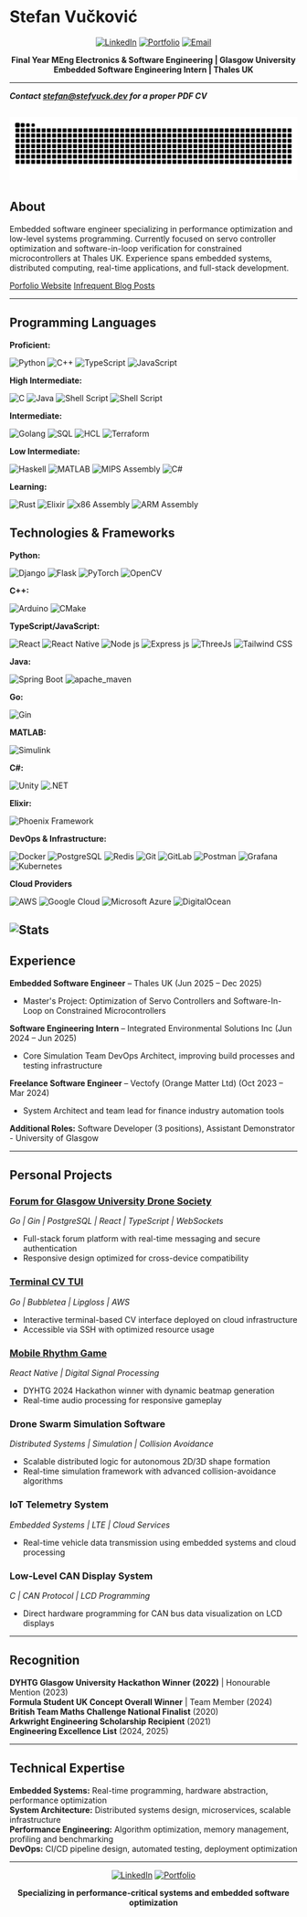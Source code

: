 # Stefan Vučković

<div align="center">

[![LinkedIn](https://img.shields.io/badge/LinkedIn-0077B5?style=for-the-badge&logo=linkedin&logoColor=white)](https://www.linkedin.com/in/stefan-vučković-b63952286/)
[![Portfolio](https://img.shields.io/badge/Portfolio-FF5722?style=for-the-badge&logo=web&logoColor=white)](https://stefvuck.dev)
[![Email](https://img.shields.io/badge/Email-D14836?style=for-the-badge&logo=gmail&logoColor=white)](mailto:stefan@stefvuck.dev)

**Final Year MEng Electronics & Software Engineering | Glasgow University**  
**Embedded Software Engineering Intern | Thales UK**

</div>

---
***Contact stefan@stefvuck.dev for a proper PDF CV***

![snake](https://github.com/StefVuck/Stefvuck/blob/output/github-contribution-grid-snake.svg)
---

## About

Embedded software engineer specializing in performance optimization and low-level systems programming. 
Currently focused on servo controller optimization and software-in-loop verification for constrained microcontrollers at Thales UK.
Experience spans embedded systems, distributed computing, real-time applications, and full-stack development.

[Porfolio Website](https://stefvuck.dev)
[Infrequent Blog Posts](https://stefvuck.dev/blog)

---

## Programming Languages

**Proficient:**

![Python](https://img.shields.io/badge/Python-3776AB?style=for-the-badge&logo=python&logoColor=white)
![C++](https://img.shields.io/badge/C%2B%2B-00599C?style=for-the-badge&logo=c%2B%2B&logoColor=white)
![TypeScript](https://img.shields.io/badge/TypeScript-007ACC?style=for-the-badge&logo=typescript&logoColor=white)
![JavaScript](https://img.shields.io/badge/JavaScript-F7DF1E?style=for-the-badge&logo=javascript&logoColor=black)

**High Intermediate:**

![C](https://img.shields.io/badge/C-00599C?style=for-the-badge&logo=c&logoColor=white)
![Java](https://img.shields.io/badge/Java-ED8B00?style=for-the-badge&logo=openjdk&logoColor=white)
![Shell Script](https://img.shields.io/badge/Powershell-5391FE?style=for-the-badge&logo=powershell&logoColor=white)
![Shell Script](https://img.shields.io/badge/Bash-4EAA25?style=for-the-badge&logo=gnubash&logoColor=white)

**Intermediate:**

![Golang](https://img.shields.io/badge/Go-00ADD8?style=for-the-badge&logo=go&logoColor=white)
![SQL](https://img.shields.io/badge/SQL-CC2927?style=for-the-badge&logo=microsoft-sql-server&logoColor=white)
![HCL](https://img.shields.io/badge/HCL-181717?style=for-the-badge&logo=hashicorp&logoColor=white)
![Terraform](https://img.shields.io/badge/Terraform-7B42BC?style=for-the-badge&logo=terraform&logoColor=white)

**Low Intermediate:**

![Haskell](https://img.shields.io/badge/-Haskell-5D4F85?style=for-the-badge&logo=haskell&logoColor=white)
![MATLAB](https://img.shields.io/badge/MATLAB-0076A8?style=for-the-badge&logo=mathworks&logoColor=white)
![MIPS Assembly](https://img.shields.io/badge/MIPS%20Assembly-00427E?style=for-the-badge&logo=assemblyscript&logoColor=white)
![C#](https://img.shields.io/badge/C%23-239120?style=for-the-badge&logo=c-sharp&logoColor=white)

**Learning:**

![Rust](https://img.shields.io/badge/Rust-000000?style=for-the-badge&logo=rust&logoColor=white)
![Elixir](https://img.shields.io/badge/Elixir-4B275F?style=for-the-badge&logo=elixir&logoColor=white)
![x86 Assembly](https://img.shields.io/badge/x86%20Assembly-0071C5?style=for-the-badge&logo=intel&logoColor=white)
![ARM Assembly](https://img.shields.io/badge/ARM%20Assembly-0091BD?style=for-the-badge&logo=arm&logoColor=white)

## Technologies & Frameworks

**Python:**

![Django](https://img.shields.io/badge/Django-092E20?style=for-the-badge&logo=django&logoColor=green)
![Flask](https://img.shields.io/badge/Flask-000000?style=for-the-badge&logo=flask&logoColor=white)
![PyTorch](https://img.shields.io/badge/PyTorch-EE4C2C?style=for-the-badge&logo=pytorch&logoColor=white)
![OpenCV](https://img.shields.io/badge/OpenCV-27338e?style=for-the-badge&logo=OpenCV&logoColor=white)

**C++:**

![Arduino](https://img.shields.io/badge/Arduino-00979D?style=for-the-badge&logo=Arduino&logoColor=white)
![CMake](https://img.shields.io/badge/CMake-064F8C?style=for-the-badge&logo=cmake&logoColor=white)

**TypeScript/JavaScript:**

![React](https://img.shields.io/badge/React-20232A?style=for-the-badge&logo=react&logoColor=61DAFB)
![React Native](https://img.shields.io/badge/React_Native-20232A?style=for-the-badge&logo=react&logoColor=61DAFB)
![Node js](https://img.shields.io/badge/Node%20js-339933?style=for-the-badge&logo=nodedotjs&logoColor=white)
![Express js](https://img.shields.io/badge/Express%20js-000000?style=for-the-badge&logo=express&logoColor=white)
![ThreeJs](https://img.shields.io/badge/ThreeJs-black?style=for-the-badge&logo=three.js&logoColor=white)
![Tailwind CSS](https://img.shields.io/badge/Tailwind_CSS-38B2AC?style=for-the-badge&logo=tailwind-css&logoColor=white)

**Java:**

![Spring Boot](https://img.shields.io/badge/Spring_Boot-6DB33F?style=for-the-badge&logo=spring-boot&logoColor=white)
![apache_maven](https://img.shields.io/badge/apache_maven-C71A36?style=for-the-badge&logo=apachemaven&logoColor=white)

**Go:**

![Gin](https://img.shields.io/badge/Gin-00ADD8?style=for-the-badge&logo=go&logoColor=white)

**MATLAB:**

![Simulink](https://img.shields.io/badge/Simulink-0076A8?style=for-the-badge&logo=mathworks&logoColor=white)

**C#:**

![Unity](https://img.shields.io/badge/Unity-100000?style=for-the-badge&logo=unity&logoColor=white)
![.NET](https://img.shields.io/badge/.NET-512BD4?style=for-the-badge&logo=dotnet&logoColor=white)

**Elixir:**

![Phoenix Framework](https://img.shields.io/badge/Phoenix%20Framework-FD4F00?style=for-the-badge&logo=phoenixframework&logoColor=fff)

**DevOps & Infrastructure:**

![Docker](https://img.shields.io/badge/Docker-2CA5E0?style=for-the-badge&logo=docker&logoColor=white)
![PostgreSQL](https://img.shields.io/badge/PostgreSQL-316192?style=for-the-badge&logo=postgresql&logoColor=white)
![Redis](https://img.shields.io/badge/redis-CC0000.svg?&style=for-the-badge&logo=redis&logoColor=white)
![Git](https://img.shields.io/badge/GIT-E44C30?style=for-the-badge&logo=git&logoColor=white)
![GitLab](https://img.shields.io/badge/GitLab-330F63?style=for-the-badge&logo=gitlab&logoColor=white)
![Postman](https://img.shields.io/badge/Postman-FF6C37?style=for-the-badge&logo=Postman&logoColor=white)
![Grafana](https://img.shields.io/badge/Grafana-F46800?style=for-the-badge&logo=grafana&logoColor=white)
![Kubernetes](https://img.shields.io/badge/Kubernetes-326CE5?style=for-the-badge&logo=kubernetes&logoColor=white)

**Cloud Providers**

![AWS](https://img.shields.io/badge/AWS-232F3E?style=for-the-badge&logo=amazonaws&logoColor=white)
![Google Cloud](https://img.shields.io/badge/Google_Cloud-4285F4?style=for-the-badge&logo=googlecloud&logoColor=white)
![Microsoft Azure](https://img.shields.io/badge/Azure-0078D4?style=for-the-badge&logo=microsoftazure&logoColor=white)
![DigitalOcean](https://img.shields.io/badge/DigitalOcean-0080FF?style=for-the-badge&logo=digitalocean&logoColor=white)


![Stats](https://github-readme-stats.vercel.app/api/top-langs/?username=stefvuck&layout=compact&size_weight=0&count_weight=1&hide=html,css&exclude_repo=interactivesolarsystem,testaichat)
---

## Experience

**Embedded Software Engineer** – Thales UK (Jun 2025 – Dec 2025)
- Master's Project: Optimization of Servo Controllers and Software-In-Loop on Constrained Microcontrollers

**Software Engineering Intern** – Integrated Environmental Solutions Inc (Jun 2024 – Jun 2025)
- Core Simulation Team DevOps Architect, improving build processes and testing infrastructure

**Freelance Software Engineer** – Vectofy (Orange Matter Ltd) (Oct 2023 – Mar 2024)
- System Architect and team lead for finance industry automation tools

**Additional Roles:** Software Developer (3 positions), Assistant Demonstrator - University of Glasgow

---


## Personal Projects

### [Forum for Glasgow University Drone Society](https://github.com/StefVuck/GUDForum)

*Go | Gin | PostgreSQL | React | TypeScript | WebSockets*
- Full-stack forum platform with real-time messaging and secure authentication
- Responsive design optimized for cross-device compatibility

### [Terminal CV TUI](https://github.com/StefVuck/CVinTUI)

*Go | Bubbletea | Lipgloss | AWS*
- Interactive terminal-based CV interface deployed on cloud infrastructure
- Accessible via SSH with optimized resource usage

### [Mobile Rhythm Game](https://github.com/JazzyMaxine/DYHTG2024T01)

*React Native | Digital Signal Processing*
- DYHTG 2024 Hackathon winner with dynamic beatmap generation
- Real-time audio processing for responsive gameplay

### Drone Swarm Simulation Software

*Distributed Systems | Simulation | Collision Avoidance*
- Scalable distributed logic for autonomous 2D/3D shape formation
- Real-time simulation framework with advanced collision-avoidance algorithms

### IoT Telemetry System

*Embedded Systems | LTE | Cloud Services*
- Real-time vehicle data transmission using embedded systems and cloud processing

### Low-Level CAN Display System

*C | CAN Protocol | LCD Programming*
- Direct hardware programming for CAN bus data visualization on LCD displays

---

## Recognition

**DYHTG Glasgow University Hackathon Winner (2022)** | Honourable Mention (2023)  
**Formula Student UK Concept Overall Winner** | Team Member (2024)  
**British Team Maths Challenge National Finalist** (2020)  
**Arkwright Engineering Scholarship Recipient** (2021)  
**Engineering Excellence List** (2024, 2025)

---

## Technical Expertise

**Embedded Systems:** Real-time programming, hardware abstraction, performance optimization  
**System Architecture:** Distributed systems design, microservices, scalable infrastructure  
**Performance Engineering:** Algorithm optimization, memory management, profiling and benchmarking  
**DevOps:** CI/CD pipeline design, automated testing, deployment optimization  

---

<div align="center">

[![LinkedIn](https://img.shields.io/badge/Connect_on_LinkedIn-0077B5?style=for-the-badge&logo=linkedin&logoColor=white)](https://www.linkedin.com/in/stefan-vučković-b63952286/)
[![Portfolio](https://img.shields.io/badge/View_Portfolio-FF5722?style=for-the-badge&logo=web&logoColor=white)](https://stefvuck.dev)

**Specializing in performance-critical systems and embedded software optimization**

</div>
